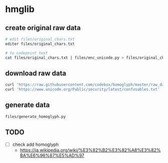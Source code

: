 hmglib
===

## create original raw data

```bash
# edit files/original_chars.txt
editer files/original_chars.txt

# to codepoint text
cat files/original_chars.txt | files/enc_unicode.py > files/original_char_codes.txt
```


## download raw data

```bash
curl 'https://raw.githubusercontent.com/codebox/homoglyph/master/raw_data/char_codes.txt' -o ./files/char_codes.txt
curl 'https://www.unicode.org/Public/security/latest/confusables.txt' -o ./files/confusables.txt
```

## generate data

```bash
files/generate_homoglyph.py
```

## TODO

- [ ] check add homoglyph
  - https://ja.wikipedia.org/wiki/%E3%82%B2%E3%82%A8%E3%82%BA%E6%96%87%E5%AD%97

